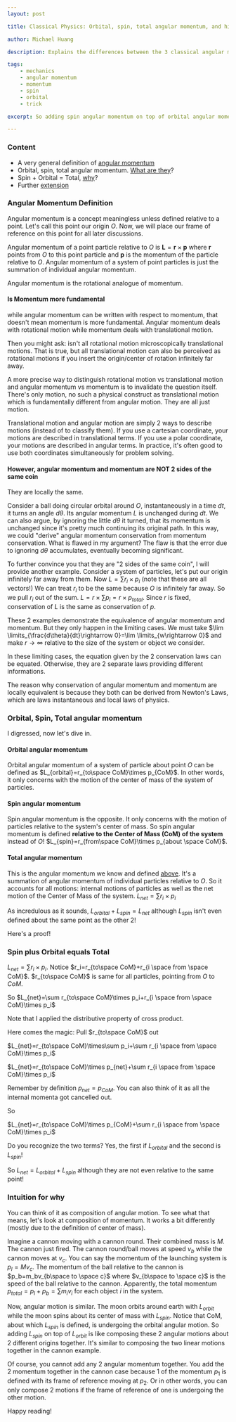 ```yaml
---
layout: post

title: Classical Physics: Orbital, spin, total angular momentum, and hidden tricks

author: Michael Huang

description: Explains the differences between the 3 classical angular momenta and their correlation. Proves spin + orbital = total.

tags:
    - mechanics
    - angular momentum
    - momentum
    - spin
    - orbital
    - trick

excerpt: So adding spin angular momentum on top of orbital angular momentum is like composing these 2 angular motions about 2 different origins together...

---
```


### Content

* A very general definition of [angular momentum](#angular-momentum-definition)
* Orbital, spin, total angular momentum. [What are they](#orbital-spin-total-angular-momentum)?
* Spin + Orbital = Total, [why](#spin-plus-orbital-equals-total)?
* Further [extension](#intuition-for-why)



### Angular Momentum Definition

Angular momentum is a concept meaningless unless defined relative to a point. Let's call this point our origin $O$. Now, we will place our frame of reference on this point for all later discussions.

Angular momentum of a point particle relative to $O$ is $\textbf{L}=\textbf{r}\times \textbf{p}$ where $\textbf{r}$ points from $O$ to this point particle and $\textbf{p}$ is the momentum of the particle relative to $O$.  Angular momentum of a system of point particles is just the summation of individual angular momentum.

Angular momentum is the rotational analogue of momentum.

#### Is Momentum more fundamental

while angular momentum can be written with respect to momentum, that doesn't mean momentum is more fundamental. Angular momentum deals with rotational motion while momentum deals with translational motion.

Then you might ask: isn't all rotational motion microscopically translational motions. That is true, but all translational motion can also be perceived as rotational motions if you insert the origin/center of rotation infinitely far away.

A more precise way to distinguish rotational motion vs translational motion and angular momentum vs momentum is to invalidate the question itself. There's only motion, no such a physical construct as translational motion which is fundamentally different from angular motion. They are all just motion.

Translational motion and angular motion are simply 2 ways to describe motions (instead of to classify them). If you use a cartesian coordinate, your motions are described in translational terms. If you use a polar coordinate, your motions are described in angular terms. In practice, it's often good to use both coordinates simultaneously for problem solving.

#### However, angular momentum and momentum are NOT 2 sides of the same coin

They are locally the same.

Consider a ball doing circular orbital around $O$, instantaneously in a time $dt$, it turns an angle $d\theta$. Its angular momentum $L$ is unchanged during $dt$. We can also argue, by ignoring the little $d\theta$ it turned, that its momentum is unchanged since it's pretty much continuing its original path. In this way, we could "derive" angular momentum conservation from momentum conservation. What is flawed in my argument? The flaw is that the error due to ignoring $d\theta$ accumulates, eventually becoming significant.

To further convince you that they are "2 sides of the same coin", I will provide another example. Consider a system of particles, let's put our origin infinitely far away from them. Now $L=\sum r_i\times p_i$ (note that these are all vectors!) We can treat $r_i$ to be the same because $O$ is infinitely far away. So we pull $r_i$ out of the sum. $L=r\times \sum p_i=r\times p_{total}$. Since $r$ is fixed, conservation of $L$ is the same as conservation of $p$.

These 2 examples demonstrate the equivalence of angular momentum and momentum. But they only happen in the limiting cases. We must take $\lim \limits_{\frac{d\theta}{dt}\rightarrow 0}=\lim \limits_{w\rightarrow 0}$ and make $r\rightarrow \infty$ relative to the size of the system or object we consider.

In these limiting cases, the equation given by the 2 conservation laws can be equated. Otherwise, they are 2 separate laws providing different informations.

The reason why conservation of angular momentum and momentum are locally equivalent is because they both can be derived from Newton's Laws, which are laws instantaneous and local laws of physics.

### Orbital, Spin, Total angular momentum

I digressed, now let's dive in.

#### Orbital angular momentum

Orbital angular momentum of a system of particle about point $O$ can be defined as $L_{orbital}=r_{to\space CoM}\times p_{CoM}$. In other words, it only concerns with the motion of the center of mass of the system of particles.

#### Spin angular momentum

Spin angular momentum is the opposite. It only concerns with the motion of particles relative to the system's center of mass. So spin angular momentum is defined **relative to the Center of Mass (CoM) of the system** instead of $O$! $L_{spin}=r_{from\space CoM}\times p_{about \space CoM}$.

#### Total angular momentum

This is the angular momentum we know and defined [above](#angular-momentum-definition). It's a summation of angular momentum of individual particles relative to $O$. So it accounts for all motions: internal motions of particles as well as the net motion of the Center of Mass of the system. $L_{net}=\sum r_i\times p_i$

As incredulous as it sounds, $L_{orbital}+L_{spin}=L_{net}$ although $L_{spin}$ isn't even defined about the same point as the other 2!

Here's a proof!

### Spin plus Orbital equals Total

$L_{net}=\sum r_i\times p_i$. Notice $r_i=r_{to\space CoM}+r_{i \space from \space CoM}$. $r_{to\space CoM}$ is same for all particles, pointing from $O$ to $CoM$.

So $L_{net}=\sum r_{to\space CoM}\times p_i+r_{i \space from \space CoM}\times p_i$

Note that I applied the distributive property of cross product.

Here comes the magic: Pull $r_{to\space CoM}$ out

$L_{net}=r_{to\space CoM}\times\sum p_i+\sum r_{i \space from \space CoM}\times p_i$

$L_{net}=r_{to\space CoM}\times p_{net}+\sum r_{i \space from \space CoM}\times p_i$

Remember by definition $p_{net}=p_{CoM}$. You can also think of it as all the internal momenta got cancelled out.

So

$L_{net}=r_{to\space CoM}\times p_{CoM}+\sum r_{i \space from \space CoM}\times p_i$

Do you recognize the two terms? Yes, the first if $L_{orbital}$ and the second is $L_{spin}$!

So $L_{net}=L_{orbital}+L_{spin}$ although they are not even relative to the same point!

### Intuition for why

You can think of it as composition of angular motion. To see what that means, let's look at composition of momentum. It works a bit differently (mostly due to the definition of center of mass).

Imagine a cannon moving with a cannon round. Their combined mass is $M$. The cannon just fired. The cannon round/ball moves at speed $v_b$ while the cannon moves at $v_c$. You can say the momentum of the launching system is $p_l=Mv_c$. The momentum of the ball relative to the cannon is $p_b=m_bv_{b\space to \space c}$ where $v_{b\space to \space c}$ is the speed of the ball relative to the cannon. Apparently, the total momentum $p_{total}=p_l+p_b=\sum m_i v_i$ for each object $i$ in the system.

Now, angular motion is similar. The moon orbits around earth with $L_{orbit}$ while the moon spins about its center of mass with $L_{spin}$. Notice that CoM, about which $L_{spin}$ is defined, is undergoing the orbital angular motion. So adding $L_{spin}$ on top of $L_{orbit}$ is like composing these 2 angular motions about 2 different origins together. It's similar to composing the two linear motions together in the cannon example.

Of course, you cannot add any 2 angular momentum together. You add the 2 momentum together in the cannon case because 1 of the momentum $p_1$ is defined with its frame of reference moving at $p_2$. Or in other words, you can only compose 2 motions if the frame of reference of one is undergoing the other motion.





Happy reading!